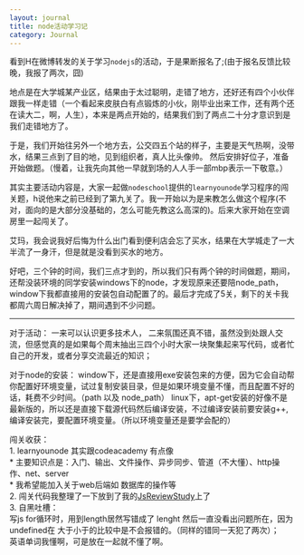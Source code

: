 ```yaml
---
layout: journal
title: node活动学习记
category: Journal
---
```


 看到H在微博转发的关于学习`nodejs`的活动，于是果断报名了;(由于报名反馈比较晚，我报了两次，囧)  
 
 地点是在大学城某产业区，结果由于太过聪明，走错了地方，还好还有四个小伙伴跟我一样走错（一个看起来皮肤白有点锻炼的小伙，刚毕业出来工作，还有两个还在读大二，啊，人生），本来是两点开始的，结果我们到了两点二十分才意识到是我们走错地方了。

于是，我们开始往另外一个地方去，公交四五个站的样子，主要是天气热啊，没带水，结果三点到了目的地，见到组织者，真人比头像帅。
 然后安排好位子，准备开始做题。（慢着，让我先向其他一早就到场的人人手一部mbp表示一下敬意。）  
 
其实主要活动内容是，大家一起做`nodeschool`提供的`learnyounode`学习程序的闯关题，h说他来之前已经到了第九关了。我一开始以为是来教怎么做这个程序(不对，面向的是大部分没基础的，怎么可能先教这么高深的)。后来大家开始在空调房里一起闯关了。  

艾玛，我会说我好后悔为什么出门看到便利店会忘了买水，结果在大学城走了一大半流了一身汗，但是就是没看到买水的地方。  

好吧，三个钟的时间，我们三点才到的，所以我们只有两个钟的时间做题，期间，还帮没装环境的同学安装windows下的node，才发现原来还要陪node_path，window下我都直接用的安装包自动配置了的。最后才完成了5关，剩下的关卡我都周六周日解决掉了，期间遇到不少问题。    

***  
对于活动： 
	一来可以认识更多技术人， 
	二来氛围还真不错，虽然没到处跟人交流，但感觉真的是如果每个周末抽出三四个小时大家一块聚集起来写代码，或者忙自己的开发，或者分享交流最近的知识；

对于node的安装：
	window下，还是直接用exe安装包来的方便，因为它会自动帮你配置好环境变量，试过复制安装目录，但是如果环境变量不懂，而且配置不好的话，耗费不少时间。（path 以及 node_path）
	linux下，apt-get安装的好像不是最新版的，所以还是直接下载源代码然后编译安装，不过编译安装前要安装g++,编译安装完，要配置环境变量。（所以环境变量还是要学会配的） 

闯关收获：  
	1. learnyounode 其实跟codeacademy 有点像  
	* 主要知识点是：入门、输出、文件操作、异步同步、管道（不大懂）、http操作、net、server  
	* 我希望能加入关于web后端如 数据库的操作等  
	2. 闯关代码我整理了一下放到了我的[JsReviewStudy](https://github.com/shellphon/JsReviewStudy/tree/master/learnyounodeSolution)上了    
	3. 自黑吐槽：   
	写js for循环时，用到length居然写错成了 lenght 然后一直没看出问题所在，因为 undefined在 大于小于的比较中是不会报错的。（同样的错同一天犯了两次）；  
	英语单词我懂啊，可是放在一起就不懂了啊。  
		
		

